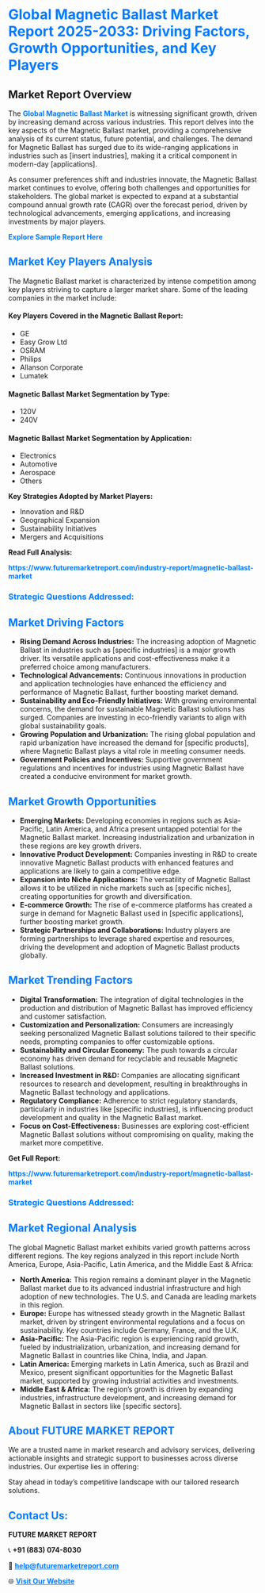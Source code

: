 <h1 style="color: #007BFF;">Global Magnetic Ballast Market Report 2025-2033: Driving Factors, Growth Opportunities, and Key Players</h1>

<section id="overview">
<h2>Market Report Overview</h2>
<p>The <a href="https://www.futuremarketreport.com/industry-report/magnetic-ballast-market" style="color: #007BFF; text-decoration: none;"><strong>Global Magnetic Ballast Market</strong></a> is witnessing significant growth, driven by increasing demand across various industries. This report delves into the key aspects of the Magnetic Ballast market, providing a comprehensive analysis of its current status, future potential, and challenges. The demand for Magnetic Ballast has surged due to its wide-ranging applications in industries such as [insert industries], making it a critical component in modern-day [applications].</p>
<p>As consumer preferences shift and industries innovate, the Magnetic Ballast market continues to evolve, offering both challenges and opportunities for stakeholders. The global market is expected to expand at a substantial compound annual growth rate (CAGR) over the forecast period, driven by technological advancements, emerging applications, and increasing investments by major players.</p>
</section>

<section id="overview">
<p><a href="https://www.futuremarketreport.com/request-sample/reportId=76176" style="color: #007BFF; text-decoration: none;"><strong>Explore Sample Report Here</strong></a></p>
</section>

<section id="key-players">
<h2 style="color: #007BFF;">Market Key Players Analysis</h2>
<p>The Magnetic Ballast market is characterized by intense competition among key players striving to capture a larger market share. Some of the leading companies in the market include:</p>
<h4>Key Players Covered in the Magnetic Ballast Report:</h4>
<ul><li>GE</li><li>Easy Grow Ltd</li><li>OSRAM</li><li>Philips</li><li>Allanson Corporate</li><li>Lumatek</li></ul>
<h4>Magnetic Ballast Market Segmentation by Type:</h4>
<ul><li>120V</li><li>240V</li></ul>

<h4>Magnetic Ballast Market Segmentation by Application:</h4>
<ul><li>Electronics</li><li>Automotive</li><li>Aerospace</li><li>Others</li></ul>
<p><strong>Key Strategies Adopted by Market Players:</strong></p>
<ul>
<li>Innovation and R&D</li>
<li>Geographical Expansion</li>
<li>Sustainability Initiatives</li>
<li>Mergers and Acquisitions</li>
</ul>
</section>

<section>
<p><strong>Read Full Analysis: </strong></p><a href="https://www.futuremarketreport.com/industry-report/magnetic-ballast-market" style="color: #007BFF; text-decoration: none;"><strong>https://www.futuremarketreport.com/industry-report/magnetic-ballast-market</strong></a>
<h3 style="color: #007BFF;">Strategic Questions Addressed:</h3>
</section>

<section id="driving-factors">
<h2 style="color: #007BFF;">Market Driving Factors</h2>
<ul>
<li><strong>Rising Demand Across Industries:</strong> The increasing adoption of Magnetic Ballast in industries such as [specific industries] is a major growth driver. Its versatile applications and cost-effectiveness make it a preferred choice among manufacturers.</li>
<li><strong>Technological Advancements:</strong> Continuous innovations in production and application technologies have enhanced the efficiency and performance of Magnetic Ballast, further boosting market demand.</li>
<li><strong>Sustainability and Eco-Friendly Initiatives:</strong> With growing environmental concerns, the demand for sustainable Magnetic Ballast solutions has surged. Companies are investing in eco-friendly variants to align with global sustainability goals.</li>
<li><strong>Growing Population and Urbanization:</strong> The rising global population and rapid urbanization have increased the demand for [specific products], where Magnetic Ballast plays a vital role in meeting consumer needs.</li>
<li><strong>Government Policies and Incentives:</strong> Supportive government regulations and incentives for industries using Magnetic Ballast have created a conducive environment for market growth.</li>
</ul>
</section>

<section id="growth-opportunities">
<h2 style="color: #007BFF;">Market Growth Opportunities</h2>
<ul>
<li><strong>Emerging Markets:</strong> Developing economies in regions such as Asia-Pacific, Latin America, and Africa present untapped potential for the Magnetic Ballast market. Increasing industrialization and urbanization in these regions are key growth drivers.</li>
<li><strong>Innovative Product Development:</strong> Companies investing in R&D to create innovative Magnetic Ballast products with enhanced features and applications are likely to gain a competitive edge.</li>
<li><strong>Expansion into Niche Applications:</strong> The versatility of Magnetic Ballast allows it to be utilized in niche markets such as [specific niches], creating opportunities for growth and diversification.</li>
<li><strong>E-commerce Growth:</strong> The rise of e-commerce platforms has created a surge in demand for Magnetic Ballast used in [specific applications], further boosting market growth.</li>
<li><strong>Strategic Partnerships and Collaborations:</strong> Industry players are forming partnerships to leverage shared expertise and resources, driving the development and adoption of Magnetic Ballast products globally.</li>
</ul>
</section>

<section id="trending-factors">
<h2 style="color: #007BFF;">Market Trending Factors</h2>
<ul>
<li><strong>Digital Transformation:</strong> The integration of digital technologies in the production and distribution of Magnetic Ballast has improved efficiency and customer satisfaction.</li>
<li><strong>Customization and Personalization:</strong> Consumers are increasingly seeking personalized Magnetic Ballast solutions tailored to their specific needs, prompting companies to offer customizable options.</li>
<li><strong>Sustainability and Circular Economy:</strong> The push towards a circular economy has driven demand for recyclable and reusable Magnetic Ballast solutions.</li>
<li><strong>Increased Investment in R&D:</strong> Companies are allocating significant resources to research and development, resulting in breakthroughs in Magnetic Ballast technology and applications.</li>
<li><strong>Regulatory Compliance:</strong> Adherence to strict regulatory standards, particularly in industries like [specific industries], is influencing product development and quality in the Magnetic Ballast market.</li>
<li><strong>Focus on Cost-Effectiveness:</strong> Businesses are exploring cost-efficient Magnetic Ballast solutions without compromising on quality, making the market more competitive.</li>
</ul>
</section>

<section>
<p><strong>Get Full Report: </strong></p><a href="https://www.futuremarketreport.com/industry-report/magnetic-ballast-market" style="color: #007BFF; text-decoration: none;"><strong>https://www.futuremarketreport.com/industry-report/magnetic-ballast-market</strong></a>
<h3 style="color: #007BFF;">Strategic Questions Addressed:</h3>
</section>


<section id="regional-analysis">
<h2 style="color: #007BFF;">Market Regional Analysis</h2>
<p>The global Magnetic Ballast market exhibits varied growth patterns across different regions. The key regions analyzed in this report include North America, Europe, Asia-Pacific, Latin America, and the Middle East & Africa:</p>
<ul>
<li><strong>North America:</strong> This region remains a dominant player in the Magnetic Ballast market due to its advanced industrial infrastructure and high adoption of new technologies. The U.S. and Canada are leading markets in this region.</li>
<li><strong>Europe:</strong> Europe has witnessed steady growth in the Magnetic Ballast market, driven by stringent environmental regulations and a focus on sustainability. Key countries include Germany, France, and the U.K.</li>
<li><strong>Asia-Pacific:</strong> The Asia-Pacific region is experiencing rapid growth, fueled by industrialization, urbanization, and increasing demand for Magnetic Ballast in countries like China, India, and Japan.</li>
<li><strong>Latin America:</strong> Emerging markets in Latin America, such as Brazil and Mexico, present significant opportunities for the Magnetic Ballast market, supported by growing industrial activities and investments.</li>
<li><strong>Middle East & Africa:</strong> The region’s growth is driven by expanding industries, infrastructure development, and increasing demand for Magnetic Ballast in sectors like [specific sectors].</li>
</ul>
</section>

<footer>
<h2 style="color: #007BFF;">About FUTURE MARKET REPORT</h2>
<p>We are a trusted name in market research and advisory services, delivering actionable insights and strategic support to businesses across diverse industries. Our expertise lies in offering:</p>

<p>Stay ahead in today’s competitive landscape with our tailored research solutions.</p>

<h2 style="color: #007BFF;">Contact Us:</h2>
<p><strong>FUTURE MARKET REPORT</strong></p>
<p>📞 <strong>+91 (883) 074-8030</strong></p>
<p>📧 <strong><a href="mailto:help@futuremarketreport.com" style="color: #007BFF;">help@futuremarketreport.com</a></strong></p>
<p>🌐 <strong><a href="https://www.futuremarketreport.com/" style="color: #007BFF;">Visit Our Website</a></strong></p>
</footer>